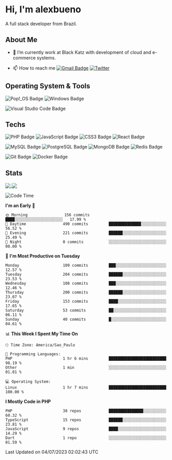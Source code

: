 # Hi, I'm alexbueno

A full stack developer from Brazil.

## About Me

- 🌱 I’m currently work at Black Katz with development of cloud and e-commerce systems.

- 📫 How to reach me [![Gmail Badge](https://img.shields.io/badge/-gmail-c14438?style=for-the-badge&logo=Gmail&logoColor=ffffff)](mailto:alexsandrofbueno@gmail.com) [![Twitter](https://img.shields.io/badge/twitter-1DA1F2.svg?style=for-the-badge&logo=twitter&logoColor=ffffff)](https://twitter.com/Alex_Bueno_7)

## Operating System & Tools

![Pop!_OS Badge](https://img.shields.io/badge/Pop!__OS-48B9C7?logo=popos&logoColor=fff&style=flat)
![Windows Badge](https://img.shields.io/badge/Windows-0078D6?logo=windows&logoColor=fff&style=flat)

![Visual Studio Code Badge](https://img.shields.io/badge/Visual%20Studio%20Code-007ACC?logo=visualstudiocode&logoColor=fff&style=flat)

## Techs

![PHP Badge](https://img.shields.io/badge/PHP-777BB4?logo=php&logoColor=fff&style=flat)
![JavaScript Badge](https://img.shields.io/badge/JavaScript-F7DF1E?logo=javascript&logoColor=000&style=flat)
![CSS3 Badge](https://img.shields.io/badge/CSS3-1572B6?logo=css3&logoColor=fff&style=flat)
![React Badge](https://img.shields.io/badge/React-61DAFB?logo=react&logoColor=000&style=flat)

![MySQL Badge](https://img.shields.io/badge/MySQL-4479A1?logo=mysql&logoColor=fff&style=flat)
![PostgreSQL Badge](https://img.shields.io/badge/PostgreSQL-4169E1?logo=postgresql&logoColor=fff&style=flat)
![MongoDB Badge](https://img.shields.io/badge/MongoDB-47A248?logo=mongodb&logoColor=fff&style=flat)
![Redis Badge](https://img.shields.io/badge/Redis-DC382D?logo=redis&logoColor=fff&style=flat)

![Git Badge](https://img.shields.io/badge/Git-F05032?logo=git&logoColor=fff&style=flat)
![Docker Badge](https://img.shields.io/badge/Docker-2496ED?logo=docker&logoColor=fff&style=flat)


## Stats

<a href="https://github.com/anuraghazra/github-readme-stats">
  <img align="center" src="https://github-readme-stats.vercel.app/api?username=alexbueno7&hide=contribs,prs&show_icons=true&theme=radical" />
</a>
<a href="https://github.com/anuraghazra/convoychat">
  <img align="center" src="https://github-readme-stats.vercel.app/api/top-langs/?username=alexbueno7" />
</a>

<!--START_SECTION:waka-->
![Code Time](http://img.shields.io/badge/Code%20Time-753%20hrs%2042%20mins-blue)

**I'm an Early 🐤** 

```text
🌞 Morning                156 commits         ████░░░░░░░░░░░░░░░░░░░░░   17.99 % 
🌆 Daytime                490 commits         ██████████████░░░░░░░░░░░   56.52 % 
🌃 Evening                221 commits         ██████░░░░░░░░░░░░░░░░░░░   25.49 % 
🌙 Night                  0 commits           ░░░░░░░░░░░░░░░░░░░░░░░░░   00.00 % 
```
📅 **I'm Most Productive on Tuesday** 

```text
Monday                   109 commits         ███░░░░░░░░░░░░░░░░░░░░░░   12.57 % 
Tuesday                  204 commits         ██████░░░░░░░░░░░░░░░░░░░   23.53 % 
Wednesday                108 commits         ███░░░░░░░░░░░░░░░░░░░░░░   12.46 % 
Thursday                 200 commits         ██████░░░░░░░░░░░░░░░░░░░   23.07 % 
Friday                   153 commits         ████░░░░░░░░░░░░░░░░░░░░░   17.65 % 
Saturday                 53 commits          ██░░░░░░░░░░░░░░░░░░░░░░░   06.11 % 
Sunday                   40 commits          █░░░░░░░░░░░░░░░░░░░░░░░░   04.61 % 
```


📊 **This Week I Spent My Time On** 

```text
🕑︎ Time Zone: America/Sao_Paulo

💬 Programming Languages: 
PHP                      1 hr 6 mins         █████████████████████████   98.19 % 
Other                    1 min               ░░░░░░░░░░░░░░░░░░░░░░░░░   01.81 % 

💻 Operating System: 
Linux                    1 hr 7 mins         █████████████████████████   100.00 % 
```

**I Mostly Code in PHP** 

```text
PHP                      38 repos            ███████████████░░░░░░░░░░   60.32 % 
TypeScript               15 repos            ██████░░░░░░░░░░░░░░░░░░░   23.81 % 
JavaScript               9 repos             ████░░░░░░░░░░░░░░░░░░░░░   14.29 % 
Dart                     1 repo              ░░░░░░░░░░░░░░░░░░░░░░░░░   01.59 % 
```




 Last Updated on 04/07/2023 02:02:43 UTC
<!--END_SECTION:waka-->
